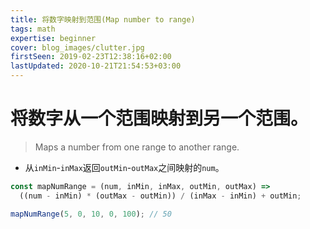 ```yaml
---
title: 将数字映射到范围(Map number to range)
tags: math
expertise: beginner
cover: blog_images/clutter.jpg
firstSeen: 2019-02-23T12:38:16+02:00
lastUpdated: 2020-10-21T21:54:53+03:00
---
```


# 将数字从一个范围映射到另一个范围。
> Maps a number from one range to another range.

- 从`inMin`-`inMax`返回`outMin`-`outMax`之间映射的`num`。

```js
const mapNumRange = (num, inMin, inMax, outMin, outMax) =>
  ((num - inMin) * (outMax - outMin)) / (inMax - inMin) + outMin;
```

```js
mapNumRange(5, 0, 10, 0, 100); // 50
```
